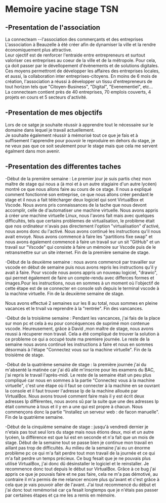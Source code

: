 # Memoire yacine stage TSN

## -Presentation de l'association

La connecteam --l'association des commerçants et des entreprises
L'association à Beauzelle à été créer afin de dynamiser la ville et la rendre économiquement plus attractive.\
Leur ojectif  est de renforcer l'entraide entre entrepreneurs et surtout valoriser ces entreprises au coeur de  la ville et de la métropole. Pour cela, ça doit passer par le dévellopement d'évènements et de solutions digitales.\
 Ces moyens permettront de développer les affaires des entreprises locales, et aussi, la collaboration inter entreprises-citoyens.
En moins de 6 mois de création, l'association a réussi à développer un tissu d'entrepreneurs de tout horizon tels que "Citoyen-Business", "Digital", "Evenementiel", etc...\
La connecteam contient près de 40 entreprises, 70 emplois couverts, 4 projets en cours et 5 secteurs d'activité.


## -Presentation de mes objectifs

Lors de ce satge je souhaite réussir à apprendre tout le nécessaire sur le domaine dans lequel je travail actuellement.\
Je souhaite également réussir à mémorisé tout ce que je fais et à suffisement l'apprendre pour pouvoir le reproduire en dehors du stage, je ne veux pas que ce soit seulement pour le stage mais que cela me servent égalment dans mon avenir.


## -Presentation des differentes taches

-Début de la première semaine : Le premier jour je suis partis chez mon maître de stage qui nous a (à moi et à un autre stagiaire d'un autre lycéen) montré ce que nous allons faire au cours de ce stage. Il nous a expliqué comment fonctionné son entreprise, ce que nous allons créer pendant le stage et il nous a fait télécharger deux logiciel qui sont VirtualBox et Vscode. Nous avons pris connaissances de la tache que nous devont accomplir, celle de d'automatiser une machine virtuelle. Nous avons appris à créer une machine virtuelle Linux, nous l'avons fait mais avec quelques difficultés, tels que certains problemes de virtualisation, le problème était que nos ordinateur n'avais pas directement l'option "virtualisation" d'activé, nous avons donc du l'activé. Nous avons continué les instructions qu'il nous avait envoyé. Nous avons commencé à faire les "partitions fixe swap" et nous avons également commencé à faire un travail sur un sit "GitHub" et un travail sur "Vscode" qui consiste à faire un mémoire sur Vscode puis de le retransmettre sur un site internet. Fin de la première semaine de stage.

-Début de la deuxième semaine : nous avons commencé par travailler sur vscode en début de semaine puis nous avons repris les instructions qu'il y avait à faire. Pour vscode nous avons appris un nouveau logiciel, "drawio", qui permet également de faire un compte-rendu avec differces formes et images.Pour les instructions, nous en sommes à un moment où l'objectif de cette étape est de se connecter en console ssh depuis le terminal vscode à la machine virtuelle. Fin de la deuxième semaine de stage. 

Nous avons effectué 2 semaines sur les 8 au total, nous sommes en pleine vacances et le trvail va reprendre à la "rentrée". Fin des vancances.

-Début de la troisième semaine : Pendant les vancances, j'ai fais de la place sur mon pc et cela à eu pour concéquences de suprimé mon contenue vscode. Heureusement, grâce à David ,mon maître de stage, nous avons reussi à récuperer mon travail. Cela a été compliqué de trouver la solution à ce probleme ce qui a occupé toute ma premiere journée. Le reste de la semaine nous avons continué les instructions à faire et nous en sommes désormais à l'étape "Connectez vous sur la machine virtuelle". Fin de la troisième de stage.

-Début de la quatrième semaine de stage : la première journée j'ai du m'absenté la matinée car j'ai dû allé m'inscrire pour les examens du BAC, j'ai repris le travail l'après-midi. Le reste de la semaine était un peu plus compliqué car nous en sommes à la partie "Connectez vous à la machine virtuelle", c'est une étape où il faut se connecter à la machine en se ouvrant la console et il faut trouver l'adresse Ip de la machine allouée par VirtualBox. Nous avons trouvé comment faire mais il y est écrit deux adresses Ip différentes, nous avons sû par la suite que une des adresses Ip était commune à tous et il y en a une qui est propre à chacun. Nous commençons donc la partie "Installez un serveur web : de facon manuelle". Fin de la quatrième semaine. 

-Début de la cinquième semaine de stage : jusqu'à vendredi dernier je n'etais pas tout seul lors du stage mais nous étions deux, moi et un autre lycéen, la différence est que lui est en seconde et n'a fait que un mois de stage. Début de la semaine tout se passe bien je continue mon travail en aillant pas trop de difficultés. Au milieu de la semaine j'ai eu un énorme problème pc ce qui m'a fait perdre tout mon travail de la journée et ce qui m'a fait perdre un temps précieux. Ce bug fesait que je ne pouvais plus utilisé VirtualBox, j'ai donc dû désinstaller le logiciel et le reinstaller. Je recommence donc tout depuis le début sur VirtualBox. Grâce à ce bug j'ai appris ce que je pouvais faire et ne pas faire, cela ne m'a pas démotivé, au contraire il m'a permis de me relancer encore plus qu'avant et c'est grâce à cela que je vais pouvoir aller de l'avant. J'ai tout recommencé du début et j'ai donc tout remémorisé car ça fesait longtemps que je n'étais pas passer par certaines étapes et ça me les a remis en mémoire.